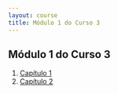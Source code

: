```yaml
---
layout: course
title: Módulo 1 do Curso 3
---
```

## Módulo 1 do Curso 3
1. [Capítulo 1](capitulo1/)
2. [Capítulo 2](capitulo2/)


